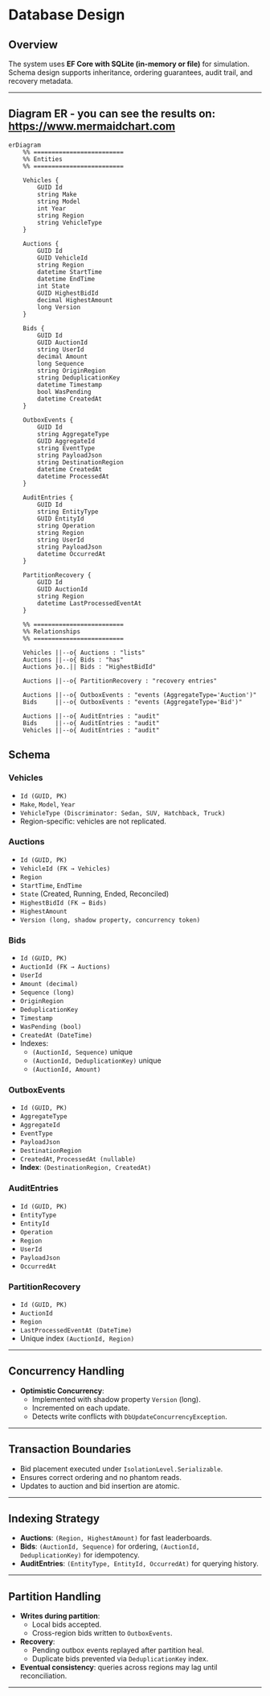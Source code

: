 ﻿# Database Design

## Overview
The system uses **EF Core with SQLite (in-memory or file)** for simulation.  
Schema design supports inheritance, ordering guarantees, audit trail, and recovery metadata.

---

## Diagram ER - you can see the results on: https://www.mermaidchart.com
````
erDiagram
    %% =========================
    %% Entities
    %% =========================

    Vehicles {
        GUID Id
        string Make
        string Model
        int Year
        string Region
        string VehicleType
    }

    Auctions {
        GUID Id
        GUID VehicleId
        string Region
        datetime StartTime
        datetime EndTime
        int State
        GUID HighestBidId
        decimal HighestAmount
        long Version
    }

    Bids {
        GUID Id
        GUID AuctionId
        string UserId
        decimal Amount
        long Sequence
        string OriginRegion
        string DeduplicationKey
        datetime Timestamp
        bool WasPending
        datetime CreatedAt
    }

    OutboxEvents {
        GUID Id
        string AggregateType
        GUID AggregateId
        string EventType
        string PayloadJson
        string DestinationRegion
        datetime CreatedAt
        datetime ProcessedAt
    }

    AuditEntries {
        GUID Id
        string EntityType
        GUID EntityId
        string Operation
        string Region
        string UserId
        string PayloadJson
        datetime OccurredAt
    }

    PartitionRecovery {
        GUID Id
        GUID AuctionId
        string Region
        datetime LastProcessedEventAt
    }

    %% =========================
    %% Relationships
    %% =========================

    Vehicles ||--o{ Auctions : "lists"
    Auctions ||--o{ Bids : "has"
    Auctions }o..|| Bids : "HighestBidId"

    Auctions ||--o{ PartitionRecovery : "recovery entries"

    Auctions ||--o{ OutboxEvents : "events (AggregateType='Auction')"
    Bids     ||--o{ OutboxEvents : "events (AggregateType='Bid')"

    Auctions ||--o{ AuditEntries : "audit"
    Bids     ||--o{ AuditEntries : "audit"
    Vehicles ||--o{ AuditEntries : "audit"

````


## Schema

### Vehicles
- `Id (GUID, PK)`
- `Make`, `Model`, `Year`
- `VehicleType (Discriminator: Sedan, SUV, Hatchback, Truck)`
- Region-specific: vehicles are not replicated.

### Auctions
- `Id (GUID, PK)`
- `VehicleId (FK → Vehicles)`
- `Region`
- `StartTime`, `EndTime`
- `State` (Created, Running, Ended, Reconciled)
- `HighestBidId (FK → Bids)`
- `HighestAmount`
- `Version (long, shadow property, concurrency token)`

### Bids
- `Id (GUID, PK)`
- `AuctionId (FK → Auctions)`
- `UserId`
- `Amount (decimal)`
- `Sequence (long)`
- `OriginRegion`
- `DeduplicationKey`
- `Timestamp`
- `WasPending (bool)`
- `CreatedAt (DateTime)`
- Indexes:
  - `(AuctionId, Sequence)` unique
  - `(AuctionId, DeduplicationKey)` unique
  - `(AuctionId, Amount)`

### OutboxEvents
- `Id (GUID, PK)`
- `AggregateType`
- `AggregateId`
- `EventType`
- `PayloadJson`
- `DestinationRegion`
- `CreatedAt`, `ProcessedAt (nullable)`
- **Index**: `(DestinationRegion, CreatedAt)`

### AuditEntries
- `Id (GUID, PK)`
- `EntityType`
- `EntityId`
- `Operation`
- `Region`
- `UserId`
- `PayloadJson`
- `OccurredAt`

### PartitionRecovery
- `Id (GUID, PK)`
- `AuctionId`
- `Region`
- `LastProcessedEventAt (DateTime)`
- Unique index `(AuctionId, Region)`

---

## Concurrency Handling
- **Optimistic Concurrency**:
  - Implemented with shadow property `Version` (long).
  - Incremented on each update.
  - Detects write conflicts with `DbUpdateConcurrencyException`.

---

## Transaction Boundaries
- Bid placement executed under `IsolationLevel.Serializable`.
- Ensures correct ordering and no phantom reads.
- Updates to auction and bid insertion are atomic.

---

## Indexing Strategy
- **Auctions**: `(Region, HighestAmount)` for fast leaderboards.
- **Bids**: `(AuctionId, Sequence)` for ordering, `(AuctionId, DeduplicationKey)` for idempotency.
- **AuditEntries**: `(EntityType, EntityId, OccurredAt)` for querying history.

---

## Partition Handling
- **Writes during partition**:
  - Local bids accepted.
  - Cross-region bids written to `OutboxEvents`.
- **Recovery**:
  - Pending outbox events replayed after partition heal.
  - Duplicate bids prevented via `DeduplicationKey` index.
- **Eventual consistency**: queries across regions may lag until reconciliation.

---
